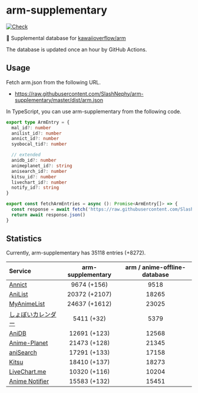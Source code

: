 # arm-supplementary

[![Check](https://github.com/SlashNephy/arm-supplementary/actions/workflows/check-node.yml/badge.svg)](https://github.com/SlashNephy/arm-supplementary/actions/workflows/check-node.yml)

💊 Supplemental database for [kawaiioverflow/arm](https://github.com/kawaiioverflow/arm)

The database is updated once an hour by GitHub Actions.

## Usage

Fetch arm.json from the following URL.

- https://raw.githubusercontent.com/SlashNephy/arm-supplementary/master/dist/arm.json

In TypeScript, you can use arm-supplementary from the following code.

```TypeScript
export type ArmEntry = {
  mal_id?: number
  anilist_id?: number
  annict_id?: number
  syobocal_tid?: number

  // extended
  anidb_id?: number
  animeplanet_id?: string
  anisearch_id?: number
  kitsu_id?: number
  livechart_id?: number
  notify_id?: string
}

export const fetchArmEntries = async (): Promise<ArmEntry[]> => {
  const response = await fetch('https://raw.githubusercontent.com/SlashNephy/arm-supplementary/master/dist/arm.json')
  return await response.json()
}
```

## Statistics

Currently, arm-supplementary has 35118 entries (+8272).

| Service                                     | arm-supplementary | arm / anime-offline-database |
| :------------------------------------------ | :---------------: | :--------------------------: |
| [Annict](https://annict.com)                |    9674 (+156)    |             9518             |
| [AniList](https://anilist.co)               |   20372 (+2107)   |            18265             |
| [MyAnimeList](https://myanimelist.net)      |   24637 (+1612)   |            23025             |
| [しょぼいカレンダー](https://cal.syoboi.jp) |    5411 (+32)     |             5379             |
| [AniDB](https://anidb.net)                  |   12691 (+123)    |            12568             |
| [Anime-Planet](https://anime-planet.com)    |   21473 (+128)    |            21345             |
| [aniSearch](https://anisearch.com)          |   17291 (+133)    |            17158             |
| [Kitsu](https://kitsu.io)                   |   18410 (+137)    |            18273             |
| [LiveChart.me](https://livechart.me)        |   10320 (+116)    |            10204             |
| [Anime Notifier](https://notify.moe)        |   15583 (+132)    |            15451             |
